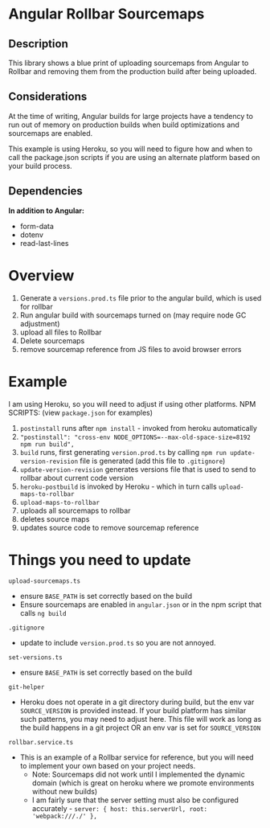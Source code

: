 # Angular Rollbar Sourcemaps

## Description
This library shows a blue print of uploading sourcemaps from Angular to Rollbar and removing them from the production build after being uploaded.

## Considerations
At the time of writing, Angular builds for large projects have a tendency to run out of memory on production builds when build optimizations and sourcemaps are enabled.

This example is using Heroku, so you will need to figure how and when to call the package.json scripts if you are using an alternate platform based on your build process.

## Dependencies
**In addition to Angular:**
* form-data
* dotenv
* read-last-lines

# Overview
1. Generate a `versions.prod.ts` file prior to the angular build, which is used for rollbar
2. Run angular build with sourcemaps turned on (may require node GC adjustment)
3. upload all files to Rollbar
4. Delete sourcemaps
5. remove sourcemap reference from JS files to avoid browser errors

# Example
I am using Heroku, so you will need to adjust if using other platforms.
NPM SCRIPTS: (view `package.json` for examples)
1. `postinstall` runs after `npm install` - invoked from heroku automatically
  1. `"postinstall": "cross-env NODE_OPTIONS=--max-old-space-size=8192 npm run build",`
2. `build` runs, first generating `version.prod.ts` by calling `npm run update-version-revision` file is generated (add this file to `.gitignore`)
3. `update-version-revision` generates versions file that is used to send to rollbar about current code version
4. `heroku-postbuild` is invoked by Heroku - which in turn calls `upload-maps-to-rollbar`
5. `upload-maps-to-rollbar`
  1. uploads all sourcemaps to rollbar
  2. deletes source maps
  3. updates source code to remove sourcemap reference

# Things you need to update
`upload-sourcemaps.ts`
* ensure `BASE_PATH` is set correctly based on the build
* Ensure sourcemaps are enabled in `angular.json` or in the npm script that calls `ng build`

`.gitignore`
* update to include `version.prod.ts` so you are not annoyed.

`set-versions.ts`
* ensure `BASE_PATH` is set correctly based on the build

`git-helper`
* Heroku does not operate in a git directory during build, but the env var `SOURCE_VERSION` is provided instead. If your build platform has similar such patterns, you may need to adjust here. This file will work as long as the build happens in a git project OR an env var is set for `SOURCE_VERSION`

`rollbar.service.ts`
* This is an example of a Rollbar service for reference, but you will need to implement your own based on your project needs.
  * Note: Sourcemaps did not work until I implemented the dynamic domain (which is great on heroku where we promote environments without new builds)
  * I am fairly sure that the server setting must also be configured accurately - `server: { host: this.serverUrl, root: 'webpack:///./' },`
